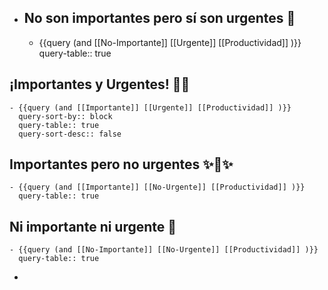- ## No son importantes pero sí son **urgentes** 💩
	- {{query (and [[No-Importante]] [[Urgente]] [[Productividad]] )}}
	  query-table:: true
## ¡**Importantes** y **Urgentes**! 🧯🔥
	- {{query (and [[Importante]] [[Urgente]] [[Productividad]] )}}
	  query-sort-by:: block
	  query-table:: true
	  query-sort-desc:: false
## **Importantes** pero no urgentes ✨🤩✨
	- {{query (and [[Importante]] [[No-Urgente]] [[Productividad]] )}}
	  query-table:: true
## Ni importante ni urgente 🙈
	- {{query (and [[No-Importante]] [[No-Urgente]] [[Productividad]] )}}
	  query-table:: true
-